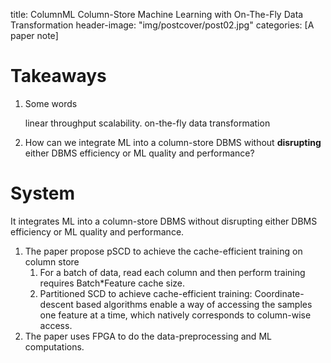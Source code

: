 title: ColumnML Column-Store Machine Learning with On-The-Fly Data Transformation
header-image: "img/postcover/post02.jpg"
categories: [A paper note]

# Takeaways

1. Some words

   linear throughput scalability. on-the-fly data transformation

2. How can we integrate ML into a column-store DBMS without **disrupting** either DBMS efficiency or ML quality and performance?

# System

It integrates ML into a column-store DBMS without disrupting either DBMS efficiency or ML quality and performance.

1. The paper propose pSCD to achieve the cache-efficient training on column store
   1. For a batch of data, read each column and then perform training requires Batch*Feature cache size.
   2. Partitioned SCD to achieve cache-efficient training: Coordinate-descent based algorithms enable a way of accessing the samples one feature at a time, which natively corresponds to column-wise access.
2. The paper uses FPGA to do the data-preprocessing and ML computations.



  

 